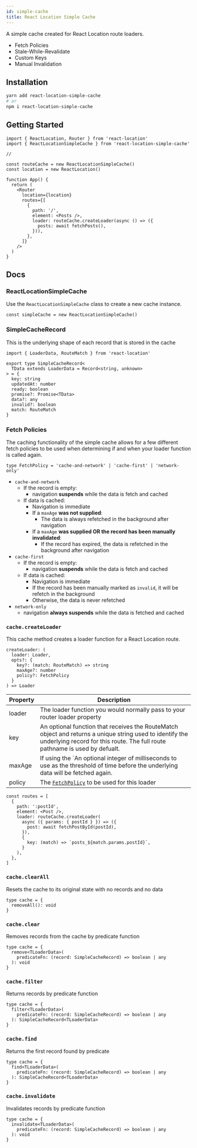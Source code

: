 ```yaml
---
id: simple-cache
title: React Location Simple Cache
---
```


A simple cache created for React Location route loaders.

- Fetch Policies
- Stale-While-Revalidate
- Custom Keys
- Manual Invalidation

## Installation

```bash
yarn add react-location-simple-cache
# or
npm i react-location-simple-cache
```

## Getting Started

```tsx
import { ReactLocation, Router } from 'react-location'
import { ReactLocationSimpleCache } from 'react-location-simple-cache'

//

const routeCache = new ReactLocationSimpleCache()
const location = new ReactLocation()

function App() {
  return (
    <Router
      location={location}
      routes={[
        {
          path: '/',
          element: <Posts />,
          loader: routeCache.createLoader(async () => ({
            posts: await fetchPosts(),
          })),
        },
      ]}
    />
  )
}
```

## Docs

### ReactLocationSimpleCache

Use the `ReactLocationSimpleCache` class to create a new cache instance.

```tsx
const simpleCache = new ReactLocationSimpleCache()
```

### SimpleCacheRecord

This is the underlying shape of each record that is stored in the cache

```tsx
import { LoaderData, RouteMatch } from 'react-location'

export type SimpleCacheRecord<
  TData extends LoaderData = Record<string, unknown>
> = {
  key: string
  updatedAt: number
  ready: boolean
  promise?: Promise<TData>
  data?: any
  invalid?: boolean
  match: RouteMatch
}
```

### Fetch Policies

The caching functionality of the simple cache allows for a few different fetch policies to be used when determining if and when your loader function is called again.

```tsx
type FetchPolicy = 'cache-and-network' | 'cache-first' | 'network-only'
```

- `cache-and-network`
  - If the record is empty:
    - navigation **suspends** while the data is fetch and cached
  - If data is cached:
    - Navigation is immediate
    - If a `maxAge` **was not supplied**:
      - The data is always refetched in the background after navigation
    - If a `maxAge` **was supplied OR the record has been manually invalidated**:
      - If the record has expired, the data is refetched in the background after navigation
- `cache-first`
  - If the record is empty:
    - navigation **suspends** while the data is fetch and cached
  - If data is cached:
    - Navigation is immediate
    - If the record has been manually marked as `invalid`, it will be refetch in the background
    - Otherwise, the data is never refetched
- `network-only`
  - navigation **always suspends** while the data is fetched and cached

### `cache.createLoader`

This cache method creates a loader function for a React Location route.

```tsx
createLoader: (
  loader: Loader,
  opts?: {
    key?: (match: RouteMatch) => string
    maxAge?: number
    policy?: FetchPolicy
  }
) => Loader
```

| Property | Description                                                                                                                                                                             |
| -------- | --------------------------------------------------------------------------------------------------------------------------------------------------------------------------------------- |
| loader   | The loader function you would normally pass to your router loader property                                                                                                              |
| key      | An optional function that receives the RouteMatch object and returns a unique string used to identify the underlying record for this route. The full route pathname is used by defualt. |
| maxAge   | If using the `An optional integer of milliseconds to use as the threshold of time before the underlying data will be fetched again.                                                     |
| policy   | The [`FetchPolicy`](#fetch-policies) to be used for this loader                                                                                                                         |

```tsx
const routes = [
  {
    path: ':postId',
    element: <Post />,
    loader: routeCache.createLoader(
      async ({ params: { postId } }) => ({
        post: await fetchPostById(postId),
      }),
      {
        key: (match) => `posts_${match.params.postId}`,
      }
    ),
  },
]
```

### `cache.clearAll`

Resets the cache to its original state with no records and no data

```tsx
type cache = {
  removeAll(): void
}
```

### `cache.clear`

Removes records from the cache by predicate function

```tsx
type cache = {
  remove<TLoaderData>(
    predicateFn: (record: SimpleCacheRecord) => boolean | any
  ): void
}
```

### `cache.filter`

Returns records by predicate function

```tsx
type cache = {
  filter<TLoaderData>(
    predicateFn: (record: SimpleCacheRecord) => boolean | any
  ): SimpleCacheRecord<TLoaderData>
}
```

### `cache.find`

Returns the first record found by predicate

```tsx
type cache = {
  find<TLoaderData>(
    predicateFn: (record: SimpleCacheRecord) => boolean | any
  ): SimpleCacheRecord<TLoaderData>
}
```

### `cache.invalidate`

Invalidates records by predicate function

```tsx
type cache = {
  invalidate<TLoaderData>(
    predicateFn: (record: SimpleCacheRecord) => boolean | any
  ): void
}
```
